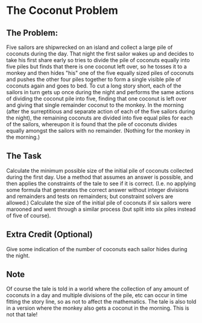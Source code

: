 # The Coconut Problem

## The Problem:

Five sailors are shipwrecked on an island and collect a large pile of coconuts during the day. That night the first sailor wakes up and decides to take his first share early
so tries to divide the pile of coconuts equally into five piles but finds that there is one coconut left over, so he tosses it to a monkey and then hides "his" one of the five equally
sized piles of coconuts and pushes the other four piles together to form a single visible pile of coconuts again and goes to bed. To cut a long story short, each of the sailors in
turn gets up once during the night and performs the same actions of dividing the coconut pile into five, finding that one coconut is left over and giving that single remainder
coconut to the monkey. In the morning (after the surreptitious and separate action of each of the five sailors during the night), the remaining coconuts are divided into five
equal piles for each of the sailors, whereupon it is found that the pile of coconuts divides equally amongst the sailors with no remainder. (Nothing for the monkey in the morning.)

## The Task

Calculate the minimum possible size of the initial pile of coconuts collected during the first day. Use a method that assumes an answer is possible, and then applies the constraints
of the tale to see if it is correct. (I.e. no applying some formula that generates the correct answer without integer divisions and remainders and tests on remainders; but constraint solvers are allowed.)
Calculate the size of the initial pile of coconuts if six sailors were marooned and went through a similar process (but split into six piles instead of five of course).

## Extra Credit (Optional)

Give some indication of the number of coconuts each sailor hides during the night.

## Note

Of course the tale is told in a world where the collection of any amount of coconuts in a day and multiple divisions of the pile, etc can occur in time fitting the story line,
so as not to affect the mathematics. The tale is also told in a version where the monkey also gets a coconut in the morning. This is not that tale!
